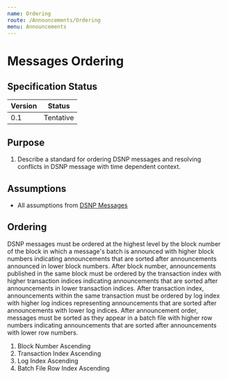 ```yaml
---
name: Ordering
route: /Announcements/Ordering
menu: Announcements
---
```


# Messages Ordering

## Specification Status

| Version | Status |
---------- | ---------
| 0.1     | Tentative |

## Purpose

1. Describe a standard for ordering DSNP messages and resolving conflicts in DSNP message with time dependent context.

## Assumptions

* All assumptions from [DSNP Messages](/Announcements/Overview)

## Ordering

DSNP messages must be ordered at the highest level by the block number of the block in which a message's batch is announced with higher block numbers indicating announcements that are sorted after announcements announced in lower block numbers.
After block number, announcements published in the same block must be ordered by the transaction index with higher transaction indices indicating announcements that are sorted after announcements in lower transaction indices.
After transaction index, announcements within the same transaction must be ordered by log index with higher log indices representing announcements that are sorted after announcements with lower log indices.
After announcement order, messages must be sorted as they appear in a batch file with higher row numbers indicating announcements that are sorted after announcements with lower row numbers.

1. Block Number Ascending
2. Transaction Index Ascending
3. Log Index Ascending
4. Batch File Row Index Ascending
